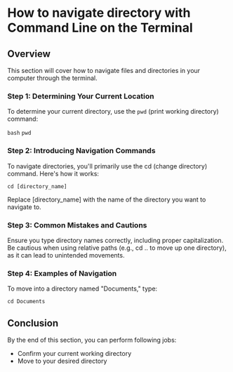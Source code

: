 # How to navigate directory with Command Line on the Terminal

## Overview

This section will cover how to navigate files and directories in your computer through the terminal.

### Step 1: Determining Your Current Location

To determine your current directory, use the `pwd` (print working directory) command:

`bash`
`pwd`

### Step 2: Introducing Navigation Commands

To navigate directories, you'll primarily use the cd (change directory) command. Here's how it works:

```
cd [directory_name]
```

Replace [directory_name] with the name of the directory you want to navigate to.

### Step 3: Common Mistakes and Cautions

Ensure you type directory names correctly, including proper capitalization.
Be cautious when using relative paths (e.g., cd .. to move up one directory), as it can lead to unintended movements.

### Step 4: Examples of Navigation

To move into a directory named "Documents," type:

```
cd Documents
```

## Conclusion

By the end of this section, you can perform following jobs:
- Confirm your current working directory
- Move to your desired directory